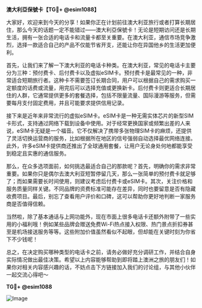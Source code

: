 **澳大利亞保號卡【TG💪+ @esim1088】**

大家好，欢迎来到今天的分享！如果你正在计划前往澳大利亚旅行或者打算长期居住，那么今天的话题一定不能错过——澳大利亞保號卡！无论是短期访问还是长期生活，拥有一张合适的电话卡和流量卡都至关重要。在澳大利亚，通信市场竞争激烈，选择一款适合自己的产品不仅能节省开支，还能让你在异国他乡的生活更加便利。

首先，让我们来了解一下澳大利亚的电话卡种类。在澳大利亚，常见的电话卡主要分为三种：预付费卡、后付费卡以及虚拟eSIM卡。预付费卡是最常见的一种，非常适合短期旅行者。这种卡不需要签订长期合同，用户可以根据自己的需求购买一定额度的话费或流量，用完后可以选择充值或更换新卡。后付费卡则更适合长期居住的人群，它通常提供更多的套餐选择，包括不限量流量、国际漫游等服务，但需要每月支付固定费用，并且可能要求提供信用记录。

接下来是近年来非常流行的虚拟eSIM卡。eSIM卡是一种无需实体芯片的新型SIM卡形式，支持通过网络下载到设备中使用。对于经常更换国家或频繁出差的人来说，eSIM卡无疑是一个福音。它不仅解决了携带多张物理SIM卡的麻烦，还提供了灵活切换运营商的服务，比如根据所在地区的信号强弱自动选择最优网络连接。此外，许多eSIM卡提供商还推出了全球通用套餐，让用户无论身处何地都能享受到稳定且实惠的通信服务。

那么，在众多选项面前，如何挑选最适合自己的那款呢？首先，明确你的需求非常重要。如果你只是偶尔去澳大利亚短暂停留几天，那么一张简单的预付费卡就足够了；而如果需要长时间使用，则建议考虑后付费卡或eSIM卡。其次，关注价格和服务质量同样关键。不同品牌的资费标准可能存在差异，同时也要留意是否有隐藏收费项目。最后，别忘了查看用户评价和口碑，这可以帮助你更好地判断一家服务商是否值得信赖。

当然啦，除了基本通话与上网功能外，现在市面上很多电话卡还额外附带了一些实用的小福利哦！例如某些品牌会赠送免费Wi-Fi热点接入权限、热门景点折扣券甚至是机场接送服务等等。这些附加价值虽然看似不起眼，但却能在关键时刻为你省下不少钱呢！

总之，在决定购买哪种类型的电话卡之前，请务必做好充分调研工作，并结合自身实际情况做出最佳决策。希望以上内容能够帮助到即将踏上澳洲之旅的朋友们！如果你对相关内容感兴趣的话，不妨点击下方链接加入我们的讨论组，与其他小伙伴一起交流心得吧～

**TG💪+ @esim1088**

![Image](https://i.postimg.cc/4NQfJmqS/Snipaste-2025-05-13-00-14-12.png)
